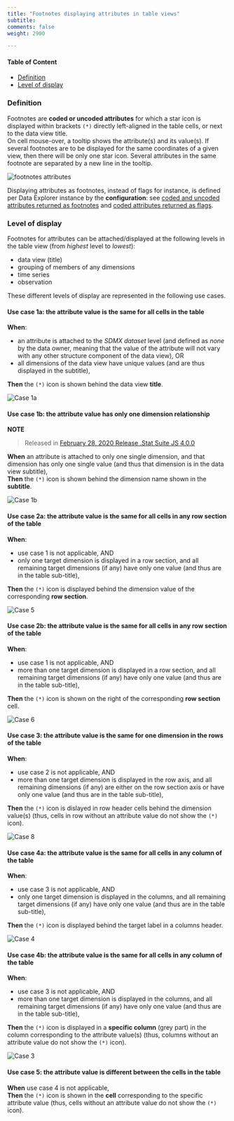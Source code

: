```yaml
---
title: "Footnotes displaying attributes in table views"
subtitle: 
comments: false
weight: 2900

---
```


#### Table of Content
- [Definition](#definition)
- [Level of display](#level-of-display)

### Definition
Footnotes are **coded or uncoded attributes** for which a star icon is displayed within brackets `(*)` directly left-aligned in the table cells, or next to the data view title.  
On cell mouse-over, a tooltip shows the attribute(s) and its value(s). If several footnotes are to be displayed for the same coordinates of a given view, then there will be only one star icon. Several attributes in the same footnote are separated by a new line in the tooltip. 

![footnotes attributes](/images/using-de-footnotes.png)

Displaying attributes as footnotes, instead of flags for instance, is defined per Data Explorer instance by the **configuration**: see [coded and uncoded attributes returned as footnotes](https://sis-cc.gitlab.io/dotstatsuite-documentation/configurations/de-configuration/#coded-and-uncoded-attributes-returned-as-footnotes) and [coded attributes returned as flags](https://sis-cc.gitlab.io/dotstatsuite-documentation/configurations/de-configuration/#coded-attributes-returned-as-flags).

### Level of display
Footnotes for attributes can be attached/displayed at the following levels in the table view (from *highest* level to *lowest*):
* data view (title)
* grouping of members of any dimensions
* time series
* observation

These different levels of display are represented in the following use cases.

#### Use case 1a: the attribute value is the same for all cells in the table
**When**:
* an attribute is attached to the *SDMX dataset* level (and defined as *none* by the data owner, meaning that the value of the attribute will not vary with any other structure component of the data view), OR
* all dimensions of the data view have unique values (and are thus displayed in the subtitle),  

**Then** the `(*)` icon is shown behind the data view **title**.  

![Case 1a](/images/using-de-footnotes-scenario1-with-no-relationship.PNG)

#### Use case 1b: the attribute value has only one dimension relationship
**NOTE**  
>Released in [February 28, 2020 Release .Stat Suite JS 4.0.0](https://sis-cc.gitlab.io/dotstatsuite-documentation/changelog/#february-28-2020)  

**When** an attribute is attached to only one single dimension, and that dimension has only one single value (and thus that dimension is in the data view subtitle),  
**Then** the `(*)` icon is shown behind the dimension name shown in the **subtitle**.

![Case 1b](images/using-de-footnotes-scenario1-with-1dim-relationship.PNG)

#### Use case 2a: the attribute value is the same for all cells in any row section of the table
**When**:
* use case 1 is not applicable, AND
* only one target dimension is displayed in a row section, and  all remaining target dimensions (if any) have only one value (and thus are in the table sub-title),  

**Then** the `(*)` icon is displayed behind the dimension value of the corresponding **row section**.  

![Case 5](/images/using-de-footnotes-case5-with-2+dim-relationship.PNG)

#### Use case 2b: the attribute value is the same for all cells in any row section of the table
**When**:
* use case 1 is not applicable, AND
* more than one target dimension is displayed in a row section, and  all remaining target dimensions (if any) have only one value (and thus are in the table sub-title),  

**Then** the `(*)` icon is shown on the right of the corresponding **row section** cell.  

![Case 6](/images/using-de-footnotes-case6-with-2+dim-relationship.PNG)

#### Use case 3: the attribute value is the same for one dimension in the rows of the table
**When**:
* use case 2 is not applicable, AND
* more than one target dimension is displayed in the row axis, and all remaining dimensions (if any) are either on the row section axis or have only one value (and thus are in the table sub-title),  

**Then** the `(*)` icon is dislayed in row header cells behind the dimension value(s) (thus, cells in row without an attribute value do not show the `(*)` icon).  

![Case 8](/images/using-de-footnotes-case8-with-2+dim-relationship.PNG)

#### Use case 4a: the attribute value is the same for all cells in any column of the table
**When**:
* use case 3 is not applicable, AND
* only one target dimension is displayed in the columns, and all remaining target dimensions (if any) have only one value (and thus are in the table sub-title),  

**Then** the `(*)` icon is displayed  behind the target label in a columns header.  

![Case 4](/images/using-de-footnotes-case4-with-2+dim-relationship.PNG)

#### Use case 4b: the attribute value is the same for all cells in any column of the table
**When**:
* use case 3 is not applicable, AND
* more than one target dimension is displayed in the columns, and all remaining target dimensions (if any) have only one value (and thus are in the table sub-title),  

**Then** the `(*)` icon is displayed in a **specific column** (grey part) in the column corresponding to the attribute value(s) (thus, columns without an attribute value do not show the `(*)` icon).  

![Case 3](/images/using-de-footnotes-case3-with-1or2+dim-relationship.PNG)

#### Use case 5: the attribute value is different between the cells in the table
**When** use case 4 is not applicable,  
**Then** the `(*)` icon is shown in the **cell** corresponding to the specific attribute value (thus, cells without an attribute value do not show the `(*)` icon).

![]()
